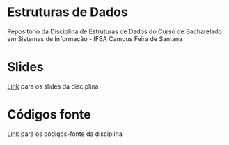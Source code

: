 # Estruturas de Dados
Repositório da Disciplina de Estruturas de Dados do Curso de Bacharelado em Sistemas de Informação - IFBA Campus Feira de Santana

# Slides
[Link](https://github.com/carolsoko/SlidesED) para os slides da disciplina

# Códigos fonte
[Link](https://github.com/carolsoko/CodigosFonteLP1) para os códigos-fonte da disciplina

